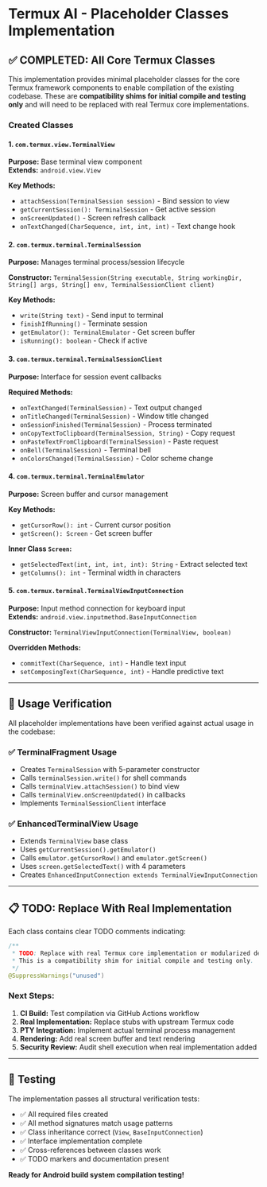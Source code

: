 # Termux AI - Placeholder Classes Implementation

## ✅ **COMPLETED: All Core Termux Classes**

This implementation provides minimal placeholder classes for the core Termux framework components to enable compilation of the existing codebase. These are **compatibility shims for initial compile and testing only** and will need to be replaced with real Termux core implementations.

### Created Classes

#### 1. `com.termux.view.TerminalView`
**Purpose:** Base terminal view component  
**Extends:** `android.view.View`

**Key Methods:**
- `attachSession(TerminalSession session)` - Bind session to view
- `getCurrentSession(): TerminalSession` - Get active session  
- `onScreenUpdated()` - Screen refresh callback
- `onTextChanged(CharSequence, int, int, int)` - Text change hook

#### 2. `com.termux.terminal.TerminalSession`  
**Purpose:** Manages terminal process/session lifecycle

**Constructor:** `TerminalSession(String executable, String workingDir, String[] args, String[] env, TerminalSessionClient client)`

**Key Methods:**
- `write(String text)` - Send input to terminal
- `finishIfRunning()` - Terminate session
- `getEmulator(): TerminalEmulator` - Get screen buffer
- `isRunning(): boolean` - Check if active

#### 3. `com.termux.terminal.TerminalSessionClient` 
**Purpose:** Interface for session event callbacks

**Required Methods:**
- `onTextChanged(TerminalSession)` - Text output changed
- `onTitleChanged(TerminalSession)` - Window title changed  
- `onSessionFinished(TerminalSession)` - Process terminated
- `onCopyTextToClipboard(TerminalSession, String)` - Copy request
- `onPasteTextFromClipboard(TerminalSession)` - Paste request
- `onBell(TerminalSession)` - Terminal bell
- `onColorsChanged(TerminalSession)` - Color scheme change

#### 4. `com.termux.terminal.TerminalEmulator`
**Purpose:** Screen buffer and cursor management

**Key Methods:**
- `getCursorRow(): int` - Current cursor position
- `getScreen(): Screen` - Get screen buffer

**Inner Class `Screen`:**
- `getSelectedText(int, int, int, int): String` - Extract selected text
- `getColumns(): int` - Terminal width in characters

#### 5. `com.termux.terminal.TerminalViewInputConnection`
**Purpose:** Input method connection for keyboard input  
**Extends:** `android.view.inputmethod.BaseInputConnection`

**Constructor:** `TerminalViewInputConnection(TerminalView, boolean)`  

**Overridden Methods:**
- `commitText(CharSequence, int)` - Handle text input
- `setComposingText(CharSequence, int)` - Handle predictive text

---

## 🔗 **Usage Verification**

All placeholder implementations have been verified against actual usage in the codebase:

### ✅ TerminalFragment Usage
- Creates `TerminalSession` with 5-parameter constructor  
- Calls `terminalSession.write()` for shell commands
- Calls `terminalView.attachSession()` to bind view
- Calls `terminalView.onScreenUpdated()` in callbacks
- Implements `TerminalSessionClient` interface

### ✅ EnhancedTerminalView Usage  
- Extends `TerminalView` base class
- Uses `getCurrentSession().getEmulator()` 
- Calls `emulator.getCursorRow()` and `emulator.getScreen()`
- Uses `screen.getSelectedText()` with 4 parameters
- Creates `EnhancedInputConnection extends TerminalViewInputConnection`

---

## 📋 **TODO: Replace With Real Implementation**

Each class contains clear TODO comments indicating:

```java
/**
 * TODO: Replace with real Termux core implementation or modularized dependency.
 * This is a compatibility shim for initial compile and testing only.
 */
@SuppressWarnings("unused")
```

### Next Steps:
1. **CI Build:** Test compilation via GitHub Actions workflow
2. **Real Implementation:** Replace stubs with upstream Termux code  
3. **PTY Integration:** Implement actual terminal process management
4. **Rendering:** Add real screen buffer and text rendering
5. **Security Review:** Audit shell execution when real implementation added

---

## 🧪 **Testing**

The implementation passes all structural verification tests:
- ✅ All required files created  
- ✅ All method signatures match usage patterns
- ✅ Class inheritance correct (`View`, `BaseInputConnection`)
- ✅ Interface implementation complete
- ✅ Cross-references between classes work
- ✅ TODO markers and documentation present

**Ready for Android build system compilation testing!**